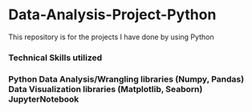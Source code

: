 # Data-Analysis-Project-Python
This repository is for the projects I have done by using Python
<h3>Technical Skills utilized<h3/>
Python
Data Analysis/Wrangling libraries (Numpy, Pandas)
Data Visualization libraries (Matplotlib, Seaborn)
JupyterNotebook
